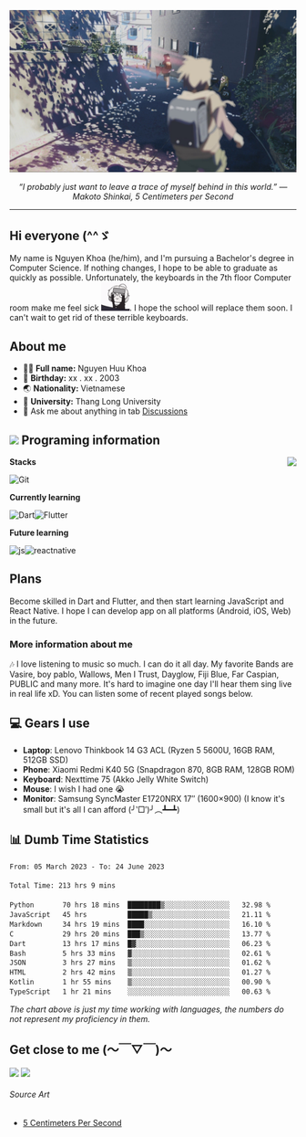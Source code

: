 ![header](asset/header.jpg)
<p align="center"><i>“I probably just want to leave a trace of myself behind in this world.” ― Makoto Shinkai, 5 Centimeters per Second</i></p>

---

## Hi everyone (^^ゞ

My name is Nguyen Khoa (he/him), and I'm pursuing a Bachelor's degree in Computer Science. If nothing changes, I hope to be able to graduate as quickly as possible. Unfortunately, the keyboards in the 7th floor Computer room make me feel sick <img src="https://raw.githubusercontent.com/kztera/kztera/main/asset/teri-smack.gif" width=50px>. I hope the school will replace them soon. I can't wait to get rid of these terrible keyboards.

## About me

-  👨‍💻 **Full name:** Nguyen Huu Khoa
-  🎂 **Birthday:** xx . xx . 2003
-  🌏 **Nationality:** Vietnamese
-  🏫 **University:** Thang Long University
-  💬 Ask me about anything in tab [Discussions](https://github.com/kztera/kztera/discussions)

## <img src="https://camo.githubusercontent.com/63371d36886ee658f5a97401f393e1ab1684b2fd3de674b8f5efc7d410b2a3d0/68747470733a2f2f6d656469612e67697068792e636f6d2f6d656469612f57556c706c634d704f43456d5447427442572f67697068792e676966" width=50px> Programing information

<a href="https://open.spotify.com/playlist/6hyAjJOdQf5xbhQl3a3Kff?si=dc332f50a11744ab"><img align="right" display="inline-block" vertical-align="right" src="https://spotify-recently-played-readme.vercel.app/api?user=31v5dhuuhzkkvv4cqimaphde2x6i&count=9&width=400"></a>

**Stacks**

![Git](https://img.shields.io/badge/GIT-E44C30?style=for-the-badge&logo=git&logoColor=white)

**Currently learning**

![Dart](https://img.shields.io/badge/Dart-0175C2?style=for-the-badge&logo=dart&logoColor=white)![Flutter](https://img.shields.io/badge/Flutter-02569B?style=for-the-badge&logo=flutter&logoColor=white)

**Future learning**

![js](https://img.shields.io/badge/JavaScript-323330?style=for-the-badge&logo=javascript&logoColor=F7DF1E)![reactnative](https://img.shields.io/badge/React_Native-20232A?style=for-the-badge&logo=react&logoColor=61DAFB)

## Plans

Become skilled in Dart and Flutter, and then start learning JavaScript and React Native. I hope I can develop app on all platforms (Android, iOS, Web) in the future.

### More information about me

🎶 I love listening to music so much. I can do it all day. My favorite Bands are Vasire, boy pablo, Wallows, Men I Trust, Dayglow, Fiji Blue, Far Caspian, PUBLIC and many more. It's hard to imagine one day I'll hear them sing live in real life xD. You can listen some of recent played songs below.

## 💻 Gears I use

-  **Laptop**: Lenovo Thinkbook 14 G3 ACL (Ryzen 5 5600U, 16GB RAM, 512GB SSD)
-  **Phone**: Xiaomi Redmi K40 5G (Snapdragon 870, 8GB RAM, 128GB ROM)
-  **Keyboard**: Nexttime 75 (Akko Jelly White Switch)
-  **Mouse**: I wish I had one 😭
-  **Monitor**: Samsung SyncMaster E1720NRX 17″ (1600×900) (I know it's small but it's all I can afford (╯‵□′)╯︵┻━┻)

## 📊 Dumb Time Statistics

<!--START_SECTION:waka-->

```txt
From: 05 March 2023 - To: 24 June 2023

Total Time: 213 hrs 9 mins

Python       70 hrs 18 mins  ████████▒░░░░░░░░░░░░░░░░   32.98 %
JavaScript   45 hrs          █████▒░░░░░░░░░░░░░░░░░░░   21.11 %
Markdown     34 hrs 19 mins  ████░░░░░░░░░░░░░░░░░░░░░   16.10 %
C            29 hrs 20 mins  ███▒░░░░░░░░░░░░░░░░░░░░░   13.77 %
Dart         13 hrs 17 mins  █▓░░░░░░░░░░░░░░░░░░░░░░░   06.23 %
Bash         5 hrs 33 mins   ▓░░░░░░░░░░░░░░░░░░░░░░░░   02.61 %
JSON         3 hrs 27 mins   ▒░░░░░░░░░░░░░░░░░░░░░░░░   01.62 %
HTML         2 hrs 42 mins   ▒░░░░░░░░░░░░░░░░░░░░░░░░   01.27 %
Kotlin       1 hr 55 mins    ▒░░░░░░░░░░░░░░░░░░░░░░░░   00.90 %
TypeScript   1 hr 21 mins    ░░░░░░░░░░░░░░░░░░░░░░░░░   00.63 %
```

<!--END_SECTION:waka-->

_The chart above is just my time working with languages, the numbers do not represent my proficiency in them._

## Get close to me (～￣▽￣)～

<div>
<a href="https://dsc.bio/JetEra"><img src="https://img.shields.io/badge/Discord-5865F2?style=for-the-badge&logo=discord&logoColor=white"></a> <a href="https://open.spotify.com/user/31v5dhuuhzkkvv4cqimaphde2x6i">
<img src="https://img.shields.io/badge/Spotify-1ED760?&style=for-the-badge&logo=spotify&logoColor=white"></a>
</div>

###### Source Art

-  [5 Centimeters Per Second](https://wallhaven.cc/w/nrowq1)
